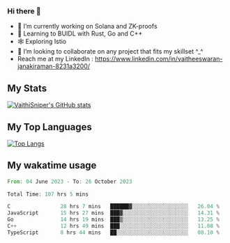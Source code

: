 ### Hi there 👋

- 🔭 I’m currently working on Solana and ZK-proofs
- 📖 Learning to BUIDL with Rust, Go and C++
- 🕸️ Exploring Istio
- 👯 I’m looking to collaborate on any project that fits my skillset ^_^
- Reach me at my LinkedIn : https://www.linkedin.com/in/vaitheeswaran-janakiraman-8231a3200/

## My Stats
[![VaithiSniper's GitHub stats](https://github-readme-stats.vercel.app/api?username=VaithiSniper&hide=stars&theme=radical)](https://github.com/anuraghazra/github-readme-stats)

## My Top Languages

[![Top Langs](https://github-readme-stats.vercel.app/api/top-langs/?username=VaithiSniper&layout=compact)](https://github.com/anuraghazra/github-readme-stats)

## My wakatime usage

<!--START_SECTION:waka-->

```rust
From: 04 June 2023 - To: 26 October 2023

Total Time: 107 hrs 5 mins

C                28 hrs 7 mins   ██████▓░░░░░░░░░░░░░░░░░░   26.04 %
JavaScript       15 hrs 27 mins  ███▓░░░░░░░░░░░░░░░░░░░░░   14.31 %
Go               14 hrs 19 mins  ███▒░░░░░░░░░░░░░░░░░░░░░   13.25 %
C++              12 hrs 49 mins  ███░░░░░░░░░░░░░░░░░░░░░░   11.88 %
TypeScript       8 hrs 44 mins   ██░░░░░░░░░░░░░░░░░░░░░░░   08.10 %
```

<!--END_SECTION:waka-->
